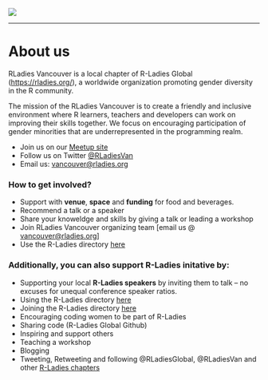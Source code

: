 
![](https://pbs.twimg.com/profile_images/917892030889541632/tRZG86JV_400x400.jpg)


---
# About us

RLadies Vancouver is a local chapter of R-Ladies Global (https://rladies.org/), a worldwide organization promoting gender diversity in the R community.

The mission of the RLadies Vancouver is to create a friendly and inclusive environment where R learners, teachers and developers can work on improving their skills together. We focus on encouraging participation of gender minorities that are underrepresented in the programming realm.

* Join us on our [Meetup site](https://www.meetup.com/R-Ladies-Vancouver/)    
* Follow us on Twitter [@RLadiesVan](https://twitter.com/RLadiesVan)    
* Email us: vancouver@rladies.org  

### How to get involved?

* Support with **venue**, **space** and **funding** for food and beverages.
* Recommend a talk or a speaker
* Share your knoweldge and skills by giving a talk or leading a workshop
* Join RLadies Vancouver organizing team [email us @ vancouver@rladies.org]
* Use the R-Ladies directory [here](https://rladies.org/directory/)


### Additionally, you can also support R-Ladies initative by:

* Supporting your local **R-Ladies speakers** by inviting them to talk – no excuses for unequal conference speaker ratios.
* Using the R-Ladies directory [here](https://rladies.org/directory/)
* Joining the R-Ladies directory [here](https://rladies.org/directory/)
* Encouraging coding women to be part of R-Ladies
* Sharing code (R-Ladies Global Github)
* Inspiring and support others
* Teaching a workshop
* Blogging
* Tweeting, Retweeting and following @RLadiesGlobal, @RLadiesVan and other [R-Ladies chapters]()
